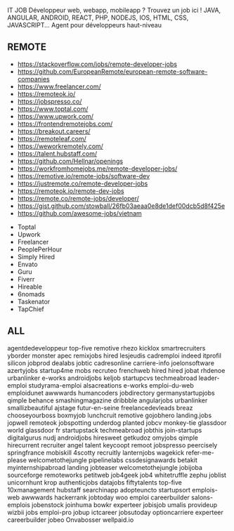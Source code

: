 IT JOB
Développeur web, webapp, mobileapp ? 
Trouvez un job ici ! JAVA, ANGULAR, ANDROID, REACT, PHP, NODEJS, IOS, HTML, CSS, JAVASCRIPT...
Agent pour développeurs haut-niveau

## REMOTE
- https://stackoverflow.com/jobs/remote-developer-jobs
- https://github.com/EuropeanRemote/european-remote-software-companies
- https://www.freelancer.com/
- https://remoteok.io/
- https://jobspresso.co/
- https://www.toptal.com/
- https://www.upwork.com/
- https://frontendremotejobs.com/
- https://breakout.careers/
- https://remoteleaf.com/
- https://weworkremotely.com/
- https://talent.hubstaff.com/
- https://github.com/Hellnar/openings
- https://workfromhomejobs.me/remote-developer-jobs/
- https://remotive.io/remote-jobs/software-dev
- https://justremote.co/remote-developer-jobs
- https://remoteok.io/remote-dev-jobs
- https://remote.co/remote-jobs/developer/
- https://gist.github.com/stowball/26fb03aeaa0e8de1def00dcb5d8f425e
- https://github.com/awesome-jobs/vietnam

* Toptal
* Upwork
* Freelancer
* PeoplePerHour
* Simply Hired
* Envato
* Guru
* Fiverr
* Hireable
* 6nomads
* Taskenator
* TapChief

## ALL
agentdedeveloppeur
top-five
remotive
rhezo
kicklox
smartrecruiters
yborder
monster
apec
remixjobs
hired
lesjeudis
cadremploi
indeed
itprofil
silicon
jobprod
dealabs
jobtic
cadresonline
carriere-info
joelonsoftware
azertyjobs
startup4me
mobs
recruteo
frenchweb
hired
hired
jobat
rhdenoe
urbanlinker
e-works
androidjobs
keljob
startupcvs
techmeabroad
leader-emploi
studyrama-emploi
alsacreations
e-works
emploi-du-web
emploidunet
awwwards
humancoders
jobdirectory
germanystartupjobs
qimple
behance
smashingmagazine
dribbble
angularjobs
urbanlinker
smallizbeautiful
ajstage
futur-en-seine
freelancedevleads
breaz
chooseyourboss
boxmyjob
lunchcruit
remotive
gojobhero
landing.jobs
jopwell
remoteok
jobspotting
underdog
planted
jobcv
monkey-tie
glassdoor world
glassdoor fr
startupstack
techmeabroad
jobthis
join-startups
digitalgurus
nudj
androidjobs
hiresweet
getkudoz
omyjobs
qimple
hirecurrent
recruiter
angel
talent
keycoopt
remoot
jobspresso
peercisely
springfrance
mobiskill
4scotty
recruitly
lanternjobs
wagekick
refer-me-please
welcometothejungle
pipelinelabs
cssdesignawards
betakit
myinternshipabroad
landing
jobteaser
welcometothejungle
jobijoba
sourceforge
remoteworks
petitweb
job4geek
job4
whitetruffle
zephu
joblist
unicornhunt
krop
authenticjobs
datajobs
fiftytalents
top-five
10xmanagement
hubstaff
searchinapp
adopteuncto
startupsort
emplois-web
awwwards
hackerrank
jobtoday
woo
emploi
careerbuilder
salons-emplois
jobenstock
joinhuma
bowkr
experteer
jobisjob
umalis
provideup
wizbii
jobs
emploi-pro
jobup
ictcareer
jobsutoday
optioncarriere
experteer
careerbuilder
jobeo
Onvabosser
wellpaid.io
